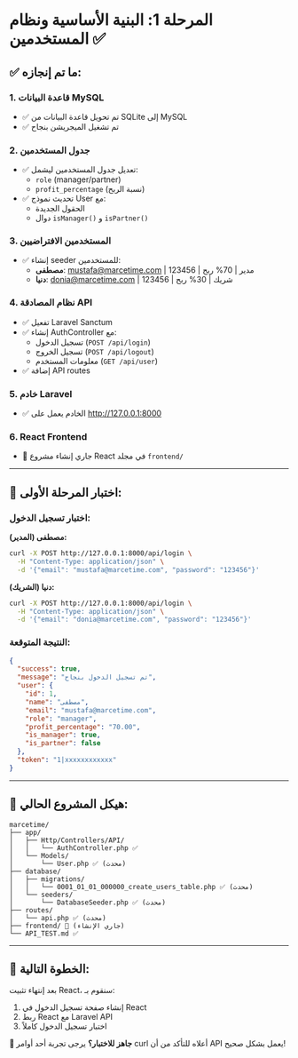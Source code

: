 # المرحلة 1: البنية الأساسية ونظام المستخدمين ✅

## ✅ ما تم إنجازه:

### 1. قاعدة البيانات MySQL
- ✅ تم تحويل قاعدة البيانات من SQLite إلى MySQL
- ✅ تم تشغيل الميجريشن بنجاح

### 2. جدول المستخدمين 
- ✅ تعديل جدول المستخدمين ليشمل:
  - `role` (manager/partner) 
  - `profit_percentage` (نسبة الربح)
- ✅ تحديث نموذج User مع:
  - الحقول الجديدة
  - دوال `isManager()` و `isPartner()`

### 3. المستخدمين الافتراضيين
- ✅ إنشاء seeder للمستخدمين:
  - **مصطفى**: mustafa@marcetime.com | 123456 | مدير | 70% ربح
  - **دنيا**: donia@marcetime.com | 123456 | شريك | 30% ربح

### 4. نظام المصادقة API
- ✅ تفعيل Laravel Sanctum
- ✅ إنشاء AuthController مع:
  - تسجيل الدخول (`POST /api/login`)
  - تسجيل الخروج (`POST /api/logout`) 
  - معلومات المستخدم (`GET /api/user`)
- ✅ إضافة API routes

### 5. خادم Laravel
- ✅ الخادم يعمل على http://127.0.0.1:8000

### 6. React Frontend
- 🔄 جاري إنشاء مشروع React في مجلد `frontend/`

---

## 🧪 اختبار المرحلة الأولى:

### اختبار تسجيل الدخول:

**مصطفى (المدير):**
```bash
curl -X POST http://127.0.0.1:8000/api/login \
  -H "Content-Type: application/json" \
  -d '{"email": "mustafa@marcetime.com", "password": "123456"}'
```

**دنيا (الشريك):**
```bash
curl -X POST http://127.0.0.1:8000/api/login \
  -H "Content-Type: application/json" \
  -d '{"email": "donia@marcetime.com", "password": "123456"}'
```

### النتيجة المتوقعة:
```json
{
  "success": true,
  "message": "تم تسجيل الدخول بنجاح",
  "user": {
    "id": 1,
    "name": "مصطفى",
    "email": "mustafa@marcetime.com",
    "role": "manager",
    "profit_percentage": "70.00",
    "is_manager": true,
    "is_partner": false
  },
  "token": "1|xxxxxxxxxxxx"
}
```

---

## 📂 هيكل المشروع الحالي:

```
marcetime/
├── app/
│   ├── Http/Controllers/API/
│   │   └── AuthController.php ✅
│   └── Models/
│       └── User.php ✅ (محدث)
├── database/
│   ├── migrations/
│   │   └── 0001_01_01_000000_create_users_table.php ✅ (محدث)
│   └── seeders/
│       └── DatabaseSeeder.php ✅ (محدث)
├── routes/
│   └── api.php ✅ (محدث)
├── frontend/ 🔄 (جاري الإنشاء)
└── API_TEST.md ✅
```

---

## 🎯 الخطوة التالية:

بعد إنتهاء تثبيت React، سنقوم بـ:
1. إنشاء صفحة تسجيل الدخول في React
2. ربط React مع Laravel API
3. اختبار تسجيل الدخول كاملاً

**🚨 جاهز للاختبار؟** 
يرجى تجربة أحد أوامر curl أعلاه للتأكد من أن API يعمل بشكل صحيح!
